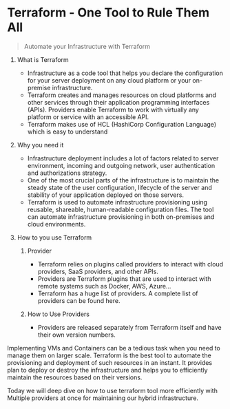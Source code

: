 # Terraform - One Tool to Rule Them All

>Automate your Infrastructure with Terraform

1. What is Terraform
    - Infrastructure as a code tool that helps you declare the configuration for your server deployment on any cloud platform or your on-premise infrastructure.
    - Terraform creates and manages resources on cloud platforms and other services through their application programming interfaces (APIs). Providers enable Terraform to work with virtually any platform or service with an accessible API.
    - Terraform makes use of HCL (HashiCorp Configuration Language) which is easy to understand

2. Why you need it
    - Infrastructure deployment includes a lot of factors related to server environment, incoming and outgoing network, user authentication and authorizations strategy.
    - One of the most crucial parts of the infrastructure is to maintain the steady state of the user configuration, lifecycle of the server and stability of your application deployed on those servers.
    - Terraform is used to automate infrastructure provisioning using reusable, shareable, human-readable configuration files. The tool can automate infrastructure provisioning in both on-premises and cloud environments.

3. How to you use Terraform

    1. Provider
        - Terraform relies on plugins called providers to interact with cloud providers, SaaS providers, and other APIs.
        - Providers are Terraform plugins that are used to interact with remote systems such as Docker, AWS, Azure…
        - Terraform has a huge list of providers. A complete list of providers can be found here.

    2. How to Use Providers
        - Providers are released separately from Terraform itself and have their own version numbers.

Implementing VMs and Containers can be a tedious task when you need to manage them on larger scale. Terraform is the best tool to automate the provisioning and deployment of such resources in an instant. It provides plan to deploy or destroy the infrastructure and helps you to efficiently maintain the resources based on their versions.

Today we will deep dive on how to use terraform tool more efficiently with Multiple providers at once for maintaining our hybrid infrastructure.



